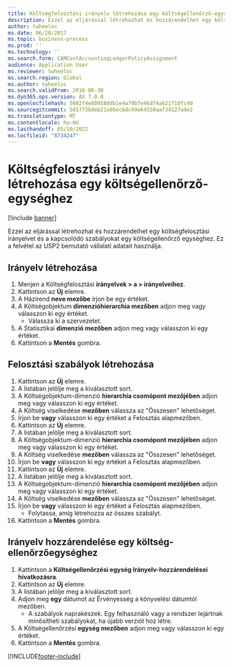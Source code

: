 ```yaml
---
title: Költségfelosztási irányelv létrehozása egy költségellenőrző-egységhez
description: Ezzel az eljárással létrehozhat és hozzárendelhet egy költségfelosztási irányelvet és a kapcsolódó szabályokat egy költségellenőrző egységhez.
author: twheeloc
ms.date: 06/28/2017
ms.topic: business-process
ms.prod: ''
ms.technology: ''
ms.search.form: CAMCostAccountingLedgerPolicyAssignment
audience: Application User
ms.reviewer: twheeloc
ms.search.region: Global
ms.author: twheeloc
ms.search.validFrom: 2016-06-30
ms.dyn365.ops.version: AX 7.0.0
ms.openlocfilehash: 5082f4e80958ddb1e4a79bfe46df4a621f10fc40
ms.sourcegitcommit: 5d1772bdeb21a9bec6dc49e64550aaf34127a4e2
ms.translationtype: MT
ms.contentlocale: hu-HU
ms.lasthandoff: 05/10/2022
ms.locfileid: "8734247"
---
```

# <a name="create-and-assign-a-cost-allocation-policy-to-a-cost-control-unit"></a>Költségfelosztási irányelv létrehozása egy költségellenőrző-egységhez

[!include [banner](../../includes/banner.md)]

Ezzel az eljárással létrehozhat és hozzárendelhet egy költségfelosztási irányelvet és a kapcsolódó szabályokat egy költségellenőrző egységhez. Ez a felvétel az USP2 bemutató vállalati adatait használja.


## <a name="create-a-policy"></a>Irányelv létrehozása
1. Menjen a Költségfelosztási **irányelvek > a > irányelveihez**.
2. Kattintson az **Új** elemre.
3. A Házirend **neve mezőbe** írjon be egy értéket.
4. A Költségobjektum **dimenzióhierarchia mezőben** adjon meg vagy válasszon ki egy értéket.
    * Válassza ki a szervezetet.  
5. A Statisztikai **dimenzió mezőben** adjon meg vagy válasszon ki egy értéket.
6. Kattintson a **Mentés** gombra.

## <a name="create-allocation-rules"></a>Felosztási szabályok létrehozása
1. Kattintson az **Új** elemre.
2. A listában jelölje meg a kiválasztott sort.
3. A Költségobjektum-dimenzió **hierarchia csomópont mezőjében** adjon meg vagy válasszon ki egy értéket.
4. A Költség viselkedése **mezőben** válassza az "Összesen" lehetőséget.
5. Írjon be **vagy** válasszon ki egy értéket a Felosztás alapmezőben.
6. Kattintson az **Új** elemre.
7. A listában jelölje meg a kiválasztott sort.
8. A Költségobjektum-dimenzió **hierarchia csomópont mezőjében** adjon meg vagy válasszon ki egy értéket.
9. A Költség viselkedése **mezőben** válassza az "Összesen" lehetőséget.
10. Írjon be **vagy** válasszon ki egy értéket a Felosztás alapmezőben.
11. Kattintson az **Új** elemre.
12. A listában jelölje meg a kiválasztott sort.
13. A Költségobjektum-dimenzió **hierarchia csomópont mezőjében** adjon meg vagy válasszon ki egy értéket.
14. A Költség viselkedése **mezőben** válassza az "Összesen" lehetőséget.
15. Írjon be **vagy** válasszon ki egy értéket a Felosztás alapmezőben.
    * Folytassa, amíg létrehozza az összes szabályt.  
16. Kattintson a **Mentés** gombra.

## <a name="assign-the-policy-to-a-cost-control-unit"></a>Irányelv hozzárendelése egy költség-ellenőrzőegységhez
1. Kattintson a **Költségellenőrzési egység Irányelv-hozzárendelései hivatkozásra**.
2. Kattintson az **Új** elemre.
3. A listában jelölje meg a kiválasztott sort.
4. Adjon meg **egy** dátumot az Érvényesség a könyvelési dátumtól mezőben.
    * A szabályok naprakészek. Egy felhasználó vagy a rendszer lejártnak minősítheti szabályokat, ha újabb verziót hoz létre.  
5. A Költségellenőrzési **egység mezőben** adjon meg vagy válasszon ki egy értéket.
6. Kattintson a **Mentés** gombra.



[!INCLUDE[footer-include](../../../includes/footer-banner.md)]
